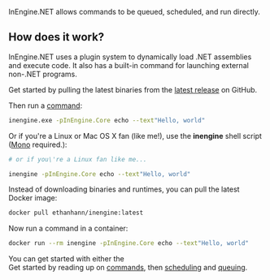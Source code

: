 InEngine.NET allows commands to be queued, scheduled, and run directly.

## How does it work?

InEngine.NET uses a plugin system to dynamically load .NET assemblies and execute code. 
It also has a built-in command for launching external non-.NET programs.

Get started by pulling the latest binaries from the [latest release](https://github.com/InEngine-NET/InEngine.NET/releases) on GitHub.

Then run a [command](commands):

```bash
inengine.exe -pInEngine.Core echo --text"Hello, world"
```
Or if you\'re a Linux or Mac OS X fan (like me!), use the **inengine** shell script ([Mono](http://www.mono-project.com/download/) required.):

```bash
# or if you\'re a Linux fan like me... 

inengine -pInEngine.Core echo --text"Hello, world"
```

Instead of downloading binaries and runtimes, you can pull the latest Docker image:

```bash
docker pull ethanhann/inengine:latest
```

Now run a command in a container:

```bash
docker run --rm inengine -pInEngine.Core echo --text"Hello, world"
``` 

You can get started with either the  
Get started by reading up on [commands](commands), then [scheduling](scheduling) and [queuing](queuing).

